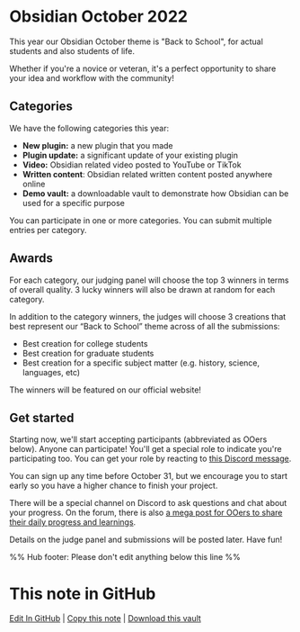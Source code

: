 # Obsidian October 2022

This year our Obsidian October theme is "Back to School", for actual students and also students of life.

Whether if you're a novice or veteran, it's a perfect opportunity to share your idea and workflow with the community!

## Categories

We have the following categories this year:

- **New plugin:** a new plugin that you made
- **Plugin update:** a significant update of your existing plugin
- **Video:** Obsidian related video posted to YouTube or TikTok
- **Written content**: Obsidian related written content posted anywhere online
- **Demo vault:** a downloadable vault to demonstrate how Obsidian can be used for a specific purpose

You can participate in one or more categories. You can submit multiple entries per category.

## Awards

For each category, our judging panel will choose the top 3 winners in terms of overall quality. 3 lucky winners will also be drawn at random for each category.

In addition to the category winners, the judges will choose 3 creations that best represent our “Back to School” theme across of all the submissions:

- Best creation for college students
- Best creation for graduate students
- Best creation for a specific subject matter (e.g. history, science, languages, etc)

The winners will be featured on our official website!

## Get started

Starting now, we'll start accepting participants (abbreviated as OOers below). Anyone can participate! You'll get a special role to indicate you're participating too. You can get your role by reacting to [this Discord message](https://discord.com/channels/686053708261228577/702717892533157999/1022202550344228874).

You can sign up any time before October 31, but we encourage you to start early so you have a higher chance to finish your project.

There will be a special channel on Discord to ask questions and chat about your progress. On the forum, there is also [a mega post for OOers to share their daily progress and learnings](https://forum.obsidian.md/t/obsidian-october-2022-daily-progress-and-learnings/43767). 

Details on the judge panel and submissions will be posted later. Have fun!

%% Hub footer: Please don't edit anything below this line %%

# This note in GitHub

<span class="git-footer">[Edit In GitHub](https://github.dev/obsidian-community/obsidian-hub/blob/main/01%20-%20Community/Events/Obsidian%20October%202022.md "git-hub-edit-note") | [Copy this note](https://raw.githubusercontent.com/obsidian-community/obsidian-hub/main/01%20-%20Community/Events/Obsidian%20October%202022.md "git-hub-copy-note") | [Download this vault](https://github.com/obsidian-community/obsidian-hub/archive/refs/heads/main.zip "git-hub-download-vault") </span>

